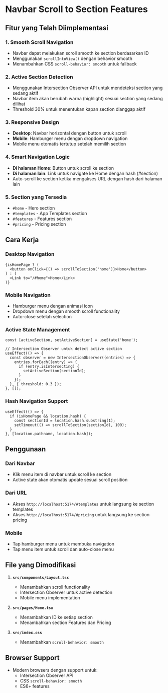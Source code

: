 # Navbar Scroll to Section Features

## Fitur yang Telah Diimplementasi

### 1. **Smooth Scroll Navigation**
- Navbar dapat melakukan scroll smooth ke section berdasarkan ID
- Menggunakan `scrollIntoView()` dengan behavior smooth
- Menambahkan CSS `scroll-behavior: smooth` untuk fallback

### 2. **Active Section Detection**
- Menggunakan Intersection Observer API untuk mendeteksi section yang sedang aktif
- Navbar item akan berubah warna (highlight) sesuai section yang sedang dilihat
- Threshold 30% untuk menentukan kapan section dianggap aktif

### 3. **Responsive Design**
- **Desktop**: Navbar horizontal dengan button untuk scroll
- **Mobile**: Hamburger menu dengan dropdown navigation
- Mobile menu otomatis tertutup setelah memilih section

### 4. **Smart Navigation Logic**
- **Di halaman Home**: Button untuk scroll ke section
- **Di halaman lain**: Link untuk navigate ke Home dengan hash (#section)
- Auto-scroll ke section ketika mengakses URL dengan hash dari halaman lain

### 5. **Section yang Tersedia**
- `#home` - Hero section
- `#templates` - App Templates section  
- `#features` - Features section
- `#pricing` - Pricing section

## Cara Kerja

### Desktop Navigation
```tsx
{isHomePage ? (
  <button onClick={() => scrollToSection('home')}>Home</button>
) : (
  <Link to="/#home">Home</Link>
)}
```

### Mobile Navigation
- Hamburger menu dengan animasi icon
- Dropdown menu dengan smooth scroll functionality
- Auto-close setelah selection

### Active State Management
```tsx
const [activeSection, setActiveSection] = useState('home');

// Intersection Observer untuk detect active section
useEffect(() => {
  const observer = new IntersectionObserver((entries) => {
    entries.forEach((entry) => {
      if (entry.isIntersecting) {
        setActiveSection(sectionId);
      }
    });
  }, { threshold: 0.3 });
}, []);
```

### Hash Navigation Support
```tsx
useEffect(() => {
  if (isHomePage && location.hash) {
    const sectionId = location.hash.substring(1);
    setTimeout(() => scrollToSection(sectionId), 100);
  }
}, [location.pathname, location.hash]);
```

## Penggunaan

### Dari Navbar
- Klik menu item di navbar untuk scroll ke section
- Active state akan otomatis update sesuai scroll position

### Dari URL
- Akses `http://localhost:5174/#templates` untuk langsung ke section templates
- Akses `http://localhost:5174/#pricing` untuk langsung ke section pricing

### Mobile
- Tap hamburger menu untuk membuka navigation
- Tap menu item untuk scroll dan auto-close menu

## File yang Dimodifikasi

1. **`src/components/Layout.tsx`**
   - Menambahkan scroll functionality
   - Intersection Observer untuk active detection
   - Mobile menu implementation

2. **`src/pages/Home.tsx`**
   - Menambahkan ID ke setiap section
   - Menambahkan section Features dan Pricing

3. **`src/index.css`**
   - Menambahkan `scroll-behavior: smooth`

## Browser Support
- Modern browsers dengan support untuk:
  - Intersection Observer API
  - CSS `scroll-behavior: smooth`
  - ES6+ features
